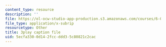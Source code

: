 ```yaml
---
content_type: resource
description: ''
file: https://ol-ocw-studio-app-production.s3.amazonaws.com/courses/6-033-computer-system-engineering-spring-2018/5ecfa3300d142fccddd35c80821c2cac_r2_-2KW76ec.srt
file_type: application/x-subrip
resourcetype: Other
title: 3play caption file
uid: 5ecfa330-0d14-2fcc-ddd3-5c80821c2cac
---
```

